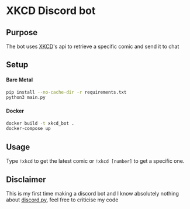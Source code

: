 # XKCD Discord bot 
## Purpose
The bot uses [XKCD](https://xkcd.com/)'s api to retrieve a specific comic and send it to chat 
## Setup
#### Bare Metal
```bash
pip install --no-cache-dir -r requirements.txt
python3 main.py 
```
#### Docker
```bash
docker build -t xkcd_bot .
docker-compose up
```

## Usage
Type `!xkcd` to get the latest comic or `!xkcd [number]` to get a specific one. 
## Disclaimer
This is my first time making a discord bot and I know absolutely nothing about [discord.py](https://github.com/Rapptz/discord.py), feel free to criticise my code
